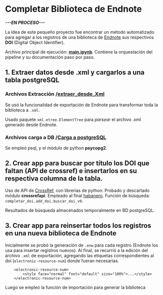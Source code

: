 # Completar Biblioteca de Endnote

***---EN PROCESO---***

La idea de este pequeño proyecto fue encontrar un método automatizado para agregar a los registros de una biblioteca de [Endnote](https://endnote.com/) sus respectivos **DOI** (Digital Object Identifier).

Archivo principal de ejecución: **[main.ipynb](main.ipynb)**. Contiene la orquestación del pipeline y su documentación paso por paso.

## 1. Extraer datos desde .xml y cargarlos a una tabla postgreSQL
### Archivos Extracción /[extraer_desde_Xml](extraer_desde_xml)
Se usó la funcionalidad de exportación de Endnote para transformar toda la biblioteca a `.xml`.

Usado paquete `xml.etree.ElementTree` para *parsear* el archivo .xml generado desde Endnote.

### Archivos carga a DB /[Carga a postgreSQL](carga_posgres)
Se empleó psql, y el módulo de python **psycopg2**.

## 2. Crear app para buscar por título los DOI que faltan (API de crossref) e insertarlos en su respectiva columna de la tabla.
Uso de API de [CrossRef](https://search.crossref.org/), con librerias de python. Probado y descartado módulo **crossrefapi**. Empleado al final [habanero](https://pypi.org/project/habanero/). Función de búsqueda: `completar_doi.add_doi.buscar_doi_v0`.

Resultados de búsqueda almacenados temporalmente en BD postgreSQL.

## 3. Crear app para reinsertar todos los registros en una nueva biblioteca de Endnote
Inicialmente se probó la generación de `.enw` para cada registro (Endnote los usa para insertar registros nuevos). Al final, se recurrió a la edición del archivo `.xml` de exportación, agregando las etiquetas correspondientes al doi (`electronic-resource-num`)  donde fueran necesarias.

```
    <electronic-resource-num>
        <style face="normal" font="default" size="100%">...</style>
    </electronic-resource-num>
```

Luego se empleó la función de importación para generar la biblioteca 